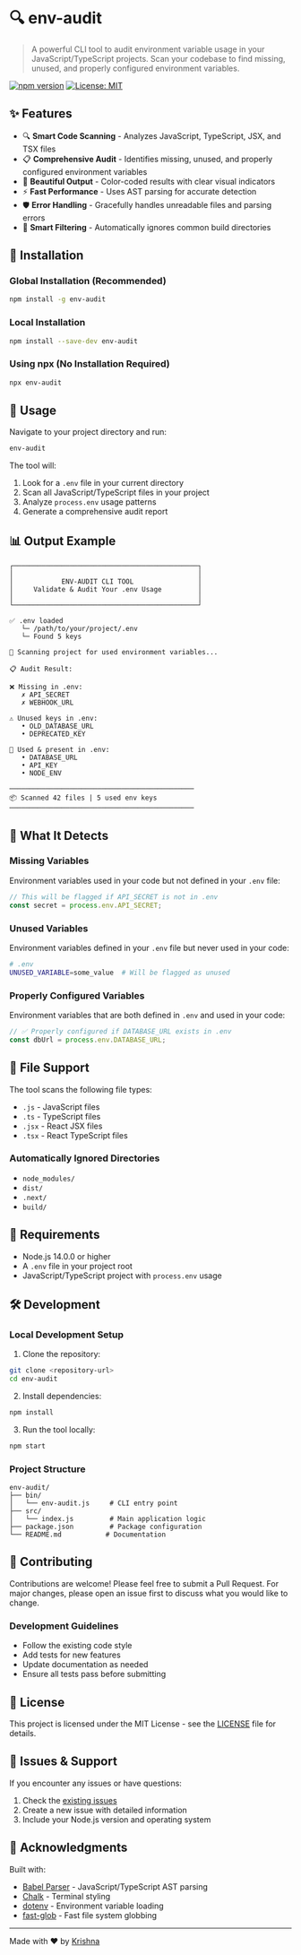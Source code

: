 # 🔍 env-audit

> A powerful CLI tool to audit environment variable usage in your JavaScript/TypeScript projects. Scan your codebase to find missing, unused, and properly configured environment variables.

[![npm version](https://badge.fury.io/js/env-audit.svg)](https://badge.fury.io/js/env-audit)
[![License: MIT](https://img.shields.io/badge/License-MIT-yellow.svg)](https://opensource.org/licenses/MIT)

## ✨ Features

- 🔍 **Smart Code Scanning** - Analyzes JavaScript, TypeScript, JSX, and TSX files
- 📋 **Comprehensive Audit** - Identifies missing, unused, and properly configured environment variables
- 🎨 **Beautiful Output** - Color-coded results with clear visual indicators
- ⚡ **Fast Performance** - Uses AST parsing for accurate detection
- 🛡️ **Error Handling** - Gracefully handles unreadable files and parsing errors
- 📁 **Smart Filtering** - Automatically ignores common build directories

## 🚀 Installation

### Global Installation (Recommended)

```bash
npm install -g env-audit
```

### Local Installation

```bash
npm install --save-dev env-audit
```

### Using npx (No Installation Required)

```bash
npx env-audit
```

## 📖 Usage

Navigate to your project directory and run:

```bash
env-audit
```

The tool will:

1. Look for a `.env` file in your current directory
2. Scan all JavaScript/TypeScript files in your project
3. Analyze `process.env` usage patterns
4. Generate a comprehensive audit report

## 📊 Output Example

```
┌──────────────────────────────────────────────┐
│                                              │
│            ENV-AUDIT CLI TOOL                │
│     Validate & Audit Your .env Usage         │
│                                              │
└──────────────────────────────────────────────┘

✅ .env loaded
   └─ /path/to/your/project/.env
   └─ Found 5 keys

🔎 Scanning project for used environment variables...

📋 Audit Result:

❌ Missing in .env:
   ✗ API_SECRET
   ✗ WEBHOOK_URL

⚠️ Unused keys in .env:
   • OLD_DATABASE_URL
   • DEPRECATED_KEY

🧩 Used & present in .env:
   • DATABASE_URL
   • API_KEY
   • NODE_ENV

──────────────────────────────────────────────
📦 Scanned 42 files | 5 used env keys
──────────────────────────────────────────────
```

## 🎯 What It Detects

### Missing Variables

Environment variables used in your code but not defined in your `.env` file:

```javascript
// This will be flagged if API_SECRET is not in .env
const secret = process.env.API_SECRET;
```

### Unused Variables

Environment variables defined in your `.env` file but never used in your code:

```bash
# .env
UNUSED_VARIABLE=some_value  # Will be flagged as unused
```

### Properly Configured Variables

Environment variables that are both defined in `.env` and used in your code:

```javascript
// ✅ Properly configured if DATABASE_URL exists in .env
const dbUrl = process.env.DATABASE_URL;
```

## 📁 File Support

The tool scans the following file types:

- `.js` - JavaScript files
- `.ts` - TypeScript files
- `.jsx` - React JSX files
- `.tsx` - React TypeScript files

### Automatically Ignored Directories

- `node_modules/`
- `dist/`
- `.next/`
- `build/`

## 🔧 Requirements

- Node.js 14.0.0 or higher
- A `.env` file in your project root
- JavaScript/TypeScript project with `process.env` usage

## 🛠️ Development

### Local Development Setup

1. Clone the repository:

```bash
git clone <repository-url>
cd env-audit
```

2. Install dependencies:

```bash
npm install
```

3. Run the tool locally:

```bash
npm start
```

### Project Structure

```
env-audit/
├── bin/
│   └── env-audit.js     # CLI entry point
├── src/
│   └── index.js         # Main application logic
├── package.json         # Package configuration
└── README.md           # Documentation
```

## 🤝 Contributing

Contributions are welcome! Please feel free to submit a Pull Request. For major changes, please open an issue first to discuss what you would like to change.

### Development Guidelines

- Follow the existing code style
- Add tests for new features
- Update documentation as needed
- Ensure all tests pass before submitting

## 📝 License

This project is licensed under the MIT License - see the [LICENSE](LICENSE) file for details.

## 🐛 Issues & Support

If you encounter any issues or have questions:

1. Check the [existing issues](../../issues)
2. Create a new issue with detailed information
3. Include your Node.js version and operating system

## 🙏 Acknowledgments

Built with:

- [Babel Parser](https://babeljs.io/docs/en/babel-parser) - JavaScript/TypeScript AST parsing
- [Chalk](https://github.com/chalk/chalk) - Terminal styling
- [dotenv](https://github.com/motdotla/dotenv) - Environment variable loading
- [fast-glob](https://github.com/mrmlnc/fast-glob) - Fast file system globbing

---

Made with ❤️ by [Krishna](https://github.com/devkkxingh)
